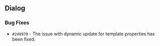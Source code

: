 ## Dialog

### Bug Fixes

- `#240970` - The issue with dynamic update for template properties has been fixed.
